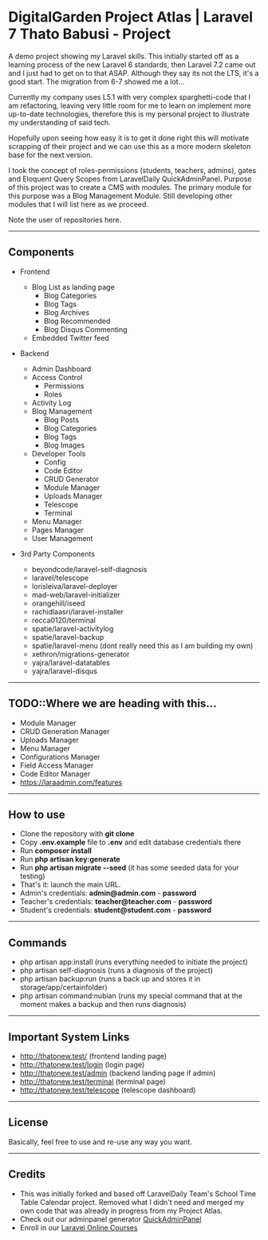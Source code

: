 # DigitalGarden Project Atlas | Laravel 7 Thato Babusi - Project

A demo project showing my Laravel skills. This initially started off as 
a learning process of the new Laravel 6 standards, then Laravel 7.2 came out and 
I just had to get on to that ASAP. Although they say its not the LTS, it's a good 
start. The migration from 6-7 showed me a lot... 

Currently my company uses L5.1 with very complex sparghetti-code that I am refactoring, 
leaving very little room for me to learn on implement more up-to-date technologies, 
therefore this is my personal project to illustrate my understanding of said tech. 

Hopefully upon seeing how easy it is to get it done right this will motivate scrapping 
of their project and we can use this as a more modern skeleton base for the next version.

 
I took the concept of roles-permissions (students, teachers, admins), gates and
Eloquent Query Scopes from LaravelDaily QuickAdminPanel.
Purpose of this project was to create a CMS with modules.
The primary module for this purpose was a Blog Management Module. 
Still developing other modules that I will list here as we proceed.

Note the user of repositories here.
- - - - -

## Components
- Frontend
    - Blog List as landing page
        - Blog Categories
        - Blog Tags
        - Blog Archives
        - Blog Recommended
        - Blog Disqus Commenting
    - Embedded Twitter feed
- Backend
    - Admin Dashboard
    - Access Control
        - Permissions
        - Roles
    - Activity Log
    - Blog Management
        - Blog Posts
        - Blog Categories
        - Blog Tags
        - Blog Images
    - Developer Tools
        - Config
        - Code Editor
        - CRUD Generator
        - Module Manager
        - Uploads Manager
        - Telescope
        - Terminal
    - Menu Manager
    - Pages Manager
    - User Management
    
- 3rd Party Components
    - beyondcode/laravel-self-diagnosis
    - laravel/telescope
    - lorisleiva/laravel-deployer
    - mad-web/laravel-initializer
    - orangehill/iseed
    - rachidlaasri/laravel-installer
    - recca0120/terminal
    - spatie/laravel-activitylog
    - spatie/laravel-backup
    - spatie/laravel-menu (dont really need this as I am building my own)
    - xethron/migrations-generator
    - yajra/laravel-datatables
    - yajra/laravel-disqus
    
- - - - -

## TODO::Where we are heading with this...

- Module Manager
- CRUD Generation Manager
- Uploads Manager
- Menu Manager
- Configurations Manager
- Field Access Manager
- Code Editor Manager
- https://laraadmin.com/features

- - - - -

## How to use

- Clone the repository with __git clone__
- Copy __.env.example__ file to __.env__ and edit database credentials there
- Run __composer install__
- Run __php artisan key:generate__
- Run __php artisan migrate --seed__ (it has some seeded data for your testing)
- That's it: launch the main URL. 
- Admin's credentials: __admin@admin.com__ - __password__
- Teacher's credentials: __teacher@teacher.com__ - __password__
- Student's credentials: __student@student.com__ - __password__

- - - - -

## Commands

- php artisan app:install (runs everything needed to initiate the project)
- php artisan self-diagnosis (runs a diagnosis of the project)
- php artisan backup:run (runs a back up and stores it in storage/app/certainfolder)
- php artisan command:nubian (runs my special command that at the moment makes a backup and then runs diagnosis)

- - - - -

## Important System Links
- http://thatonew.test/ (frontend landing page)
- http://thatonew.test/login (login page)
- http://thatonew.test/admin (backend landing page if admin)
- http://thatonew.test/terminal (terminal page)
- http://thatonew.test/telescope (telescope dashboard)
- - - - -

## License

Basically, feel free to use and re-use any way you want.

- - - - -

## Credits
- This was initially forked and based off LaravelDaily Team's School Time Table Calendar project. Removed what I didn't need
and merged my own code that was already in progress from my Project Atlas.
- Check out our adminpanel generator [QuickAdminPanel](https://quickadminpanel.com)
- Enroll in our [Laravel Online Courses](https://laraveldaily.teachable.com/)
